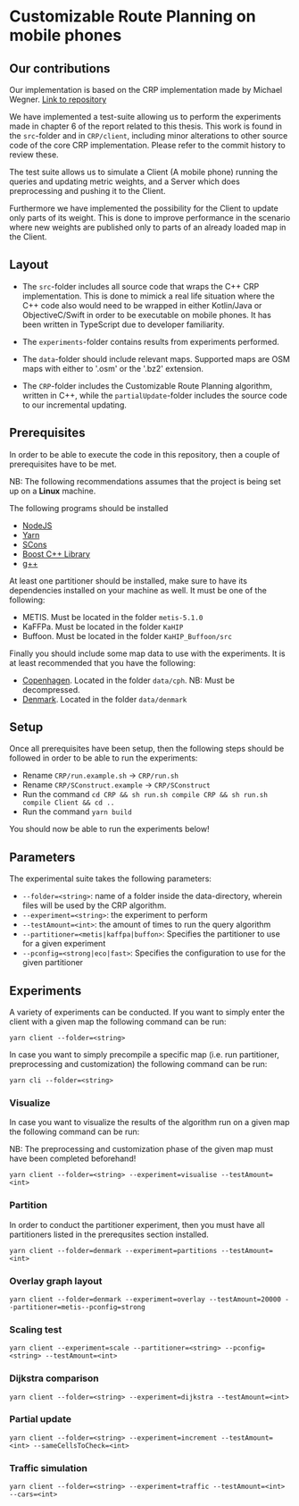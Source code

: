 # Customizable Route Planning on mobile phones

## Our contributions

Our implementation is based on the CRP implementation made by Michael Wegner. <a href="https://github.com/michaelwegner/CRP">Link to repository</a>

We have implemented a test-suite allowing us to perform the experiments made in chapter 6 of the report related to this thesis. This work is found in the `src`-folder and in `CRP/client`, including minor alterations to other source code of the core CRP implementation. Please refer to the commit history to review these.

The test suite allows us to simulate a Client (A mobile phone) running the queries and updating metric weights, and a Server which does preprocessing and pushing it to the Client.

Furthermore we have implemented the possibility for the Client to update only parts of its weight. This is done to improve performance in the scenario where new weights are published only to parts of an already loaded map in the Client.

## Layout

* The `src`-folder includes all source code that wraps the C++ CRP implementation. This is done to mimick a real life situation where the C++ code also would need to be wrapped in either Kotlin/Java or ObjectiveC/Swift in order to be executable on mobile phones. It has been written in TypeScript due to developer familiarity.

* The `experiments`-folder contains results from experiments performed.

* The `data`-folder should include relevant maps. Supported maps are OSM maps with either to '.osm' or the '.bz2' extension.

* The `CRP`-folder includes the Customizable Route Planning algorithm, written in C++, while the `partialUpdate`-folder includes the source code to our incremental updating.

## Prerequisites

In order to be able to execute the code in this repository, then a couple of prerequisites have to be met.

NB: The following recommendations assumes that the project is being set up on a **Linux** machine.

The following programs should be installed

* <a href="https://nodejs.org/en/">NodeJS</a>
* <a href="https://yarnpkg.com/">Yarn</a>
* <a href="https://scons.org/">SCons</a>
* <a href="http://www.boost.org">Boost C++ Library</a>
* <a href="https://gcc.gnu.org">g++</a>

At least one partitioner should be installed, make sure to have its dependencies installed on your machine as well. It must be one of the following:

* METIS. Must be located in the folder `metis-5.1.0`
* KaFFPa. Must be located in the folder `KaHIP`
* Buffoon. Must be located in the folder `KaHIP_Buffoon/src`

Finally you should include some map data to use with the experiments. It is at least recommended that you have the following:

* <a href="https://download.bbbike.org/osm/bbbike/Copenhagen/Copenhagen.osm.gz">Copenhagen</a>. Located in the folder `data/cph`. NB: Must be decompressed.
* <a href="https://download.geofabrik.de/europe/denmark-latest.osm.bz2">Denmark</a>. Located in the folder `data/denmark`

## Setup

Once all prerequisites have been setup, then the following steps should be followed in order to be able to run the experiments:

* Rename `CRP/run.example.sh` -> `CRP/run.sh`
* Rename `CRP/SConstruct.example` -> `CRP/SConstruct`
* Run the command `cd CRP && sh run.sh compile CRP && sh run.sh compile Client && cd ..`
* Run the command `yarn build`

You should now be able to run the experiments below!

## Parameters

The experimental suite takes the following parameters:

* `--folder=<string>`: name of a folder inside the data-directory, wherein files will be used by the CRP algorithm.
* `--experiment=<string>`: the experiment to perform
* `--testAmount=<int>`: the amount of times to run the query algorithm
* `--partitioner=<metis|kaffpa|buffon>`: Specifies the partitioner to use for a given experiment
* `--pconfig=<strong|eco|fast>`: Specifies the configuration to use for the given partitioner

## Experiments

A variety of experiments can be conducted. If you want to simply enter the client with a given map the following command can be run:

`yarn client --folder=<string>`

In case you want to simply precompile a specific map (i.e. run partitioner, preprocessing and customization) the following command can be run:

`yarn cli --folder=<string>`

### Visualize

In case you want to visualize the results of the algorithm run on a given map the following command can be run:

NB: The preprocessing and customization phase of the given map must have been completed beforehand!

`yarn client --folder=<string> --experiment=visualise --testAmount=<int>`

### Partition

In order to conduct the partitioner experiment, then you must have all partitioners listed in the prerequsites section installed.

`yarn client --folder=denmark --experiment=partitions --testAmount=<int>`

### Overlay graph layout

`yarn client --folder=denmark --experiment=overlay --testAmount=20000 --partitioner=metis--pconfig=strong`

### Scaling test

`yarn client --experiment=scale --partitioner=<string> --pconfig=<string> --testAmount=<int>`

### Dijkstra comparison

`yarn client --folder=<string> --experiment=dijkstra --testAmount=<int>`

### Partial update

`yarn client --folder=<string> --experiment=increment --testAmount=<int> --sameCellsToCheck=<int>`

### Traffic simulation

`yarn client --folder=<string> --experiment=traffic --testAmount=<int> --cars=<int>`
